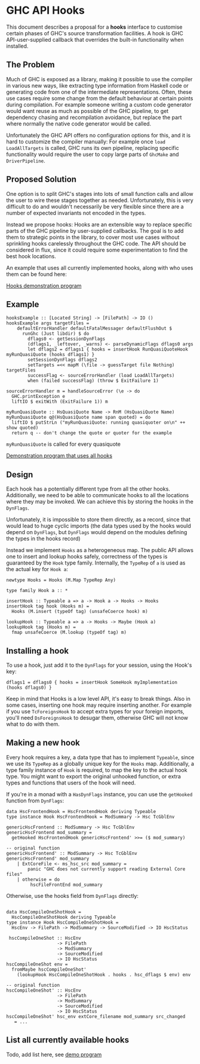 # GHC API Hooks


This document describes a proposal for a **hooks** interface to customise certain phases of GHC's source transformation facilities.  A hook is GHC API-user-supplied callback that overrides the built-in functionality when installed.

## The Problem


Much of GHC is exposed as a library, making it possible to use the compiler in various new ways, like extracting type information from Haskell code or generating code from one of the intermediate representations. Often, these use cases require some change from the default behaviour at certain points during compilation. For example someone writing a custom code generator would want reuse as much as possible of the GHC pipeline, to get dependency chasing and recompilation avoidance, but replace the part where normally the native code generator would be called.


Unfortunately the GHC API offers no configuration options for this, and it is hard to customize the compiler manually: For example once `load LoadAllTargets` is called, GHC runs its own pipeline, replacing specific functionality would require the user to copy large parts of `GhcMake` and `DriverPipeline`.

## Proposed Solution


One option is to split GHC's stages into lots of small function calls and allow the user to wire these stages together as needed.  Unfortunately, this is very difficult to do and wouldn't necessarily be very flexible since there are a number of expected invariants not encoded in the types.


Instead we propose hooks: Hooks are an extensible way to replace specific parts of the GHC pipeline by user-supplied callbacks. The goal is to add them to strategic points in the library, to cover most use cases without sprinkling hooks carelessly throughout the GHC code. The API should be considered in flux, since it could require some experimentation to find the best hook locations.


An example that uses all currently implemented hooks, along with who uses them can be found here:

[ Hooks demonstration program](https://gist.github.com/luite/6444273)

## Example

```wiki
hooksExample :: [Located String] -> [FilePath] -> IO ()
hooksExample args targetFiles =
    defaultErrorHandler defaultFatalMessager defaultFlushOut $
      runGhc (Just libdir) $ do
        dflags0 <- getSessionDynFlags
        (dflags1, _leftover, _warns) <- parseDynamicFlags dflags0 args
        let dflags2 = dflags1 { hooks = insertHook RunQuasiQuoteHook myRunQuasiQuote (hooks dflags1) }
        setSessionDynFlags dflags2
        setTargets =<< mapM (\file -> guessTarget file Nothing) targetFiles
        successFlag <- sourceErrorHandler (load LoadAllTargets)
        when (failed successFlag) (throw $ ExitFailure 1)

sourceErrorHandler m = handleSourceError (\e -> do
  GHC.printException e
  liftIO $ exitWith (ExitFailure 1)) m

myRunQuasiQuote :: HsQuasiQuote Name -> RnM (HsQuasiQuote Name)
myRunQuasiQuote q@(HsQuasiQuote name span quoted) = do
  liftIO $ putStrLn ("myRunQuasiQuote: running quasiquoter on\n" ++ show quoted)
  return q -- don't change the quote or quoter for the example
```

`myRunQuasiQuote` is called for every quasiquote

[ Demonstration program that uses all hooks](https://gist.github.com/luite/6444273)

## Design


Each hook has a potentially different type from all the other hooks. Additionally, we need to be able to communicate hooks to all the locations where they may be invoked. We can achieve this by storing the hooks in the `DynFlags`.


Unfortunately, it is impossible to store them directly, as a record, since that would lead to huge cyclic imports (the data types used by the hooks would depend on `DynFlags`, but `DynFlags` would depend on the modules defining the types in the hooks record)


Instead we implement `Hooks` as a heterogeneous map. The public API allows one to insert and lookup hooks safely, correctness of the types is guaranteed by the `Hook` type family. Internally, the `TypeRep` of `a` is used as the actual key for `Hook a`:

```wiki
newtype Hooks = Hooks (M.Map TypeRep Any)

type family Hook a :: *

insertHook :: Typeable a => a -> Hook a -> Hooks -> Hooks
insertHook tag hook (Hooks m) =
  Hooks (M.insert (typeOf tag) (unsafeCoerce hook) m)

lookupHook :: Typeable a => a -> Hooks -> Maybe (Hook a)
lookupHook tag (Hooks m) =
  fmap unsafeCoerce (M.lookup (typeOf tag) m)
```

## Installing a hook


To use a hook, just add it to the `DynFlags` for your session, using the Hook's key:

```wiki
dflags1 = dflags0 { hooks = insertHook SomeHook myImplementation (hooks dflags0) }
```


Keep in mind that Hooks is a low level API, it's easy to break things. Also in some cases, inserting one hook may require inserting another. For example if you use `TcForeignsHook` to accept extra types for your foreign imports, you'll need `DsForeignsHook` to desugar them, otherwise GHC will not know what to do with them.

## Making a new hook


Every hook requires a key, a data type that has to implement `Typeable`, since we use its `TypeRep` as a globally unique key for the `Hooks` map. Additionally, a type family instance of `Hook` is required, to map the key to the actual hook type. You might want to export the original unhooked function, or extra types and functions that users of the hook will need.


If you're in a monad with a `HasDynFlags` instance, you can use the `getHooked` function from `DynFlags`:

```wiki
data HscFrontendHook = HscFrontendHook deriving Typeable
type instance Hook HscFrontendHook = ModSummary -> Hsc TcGblEnv

genericHscFrontend :: ModSummary -> Hsc TcGblEnv
genericHscFrontend mod_summary =
  getHooked HscFrontendHook genericHscFrontend' >>= ($ mod_summary)

-- original function
genericHscFrontend' :: ModSummary -> Hsc TcGblEnv
genericHscFrontend' mod_summary
    | ExtCoreFile <- ms_hsc_src mod_summary =
        panic "GHC does not currently support reading External Core files"
    | otherwise = do
         hscFileFrontEnd mod_summary
```


Otherwise, use the hooks field from `DynFlags` directly:

```wiki

data HscCompileOneShotHook =
  HscCompileOneShotHook deriving Typeable
type instance Hook HscCompileOneShotHook =
  HscEnv -> FilePath -> ModSummary -> SourceModified -> IO HscStatus

 hscCompileOneShot :: HscEnv
                   -> FilePath
                   -> ModSummary
                   -> SourceModified
                   -> IO HscStatus
hscCompileOneShot env =
  fromMaybe hscCompileOneShot'
    (lookupHook HscCompileOneShotHook . hooks . hsc_dflags $ env) env

-- original function
hscCompileOneShot' :: HscEnv
                   -> FilePath
                   -> ModSummary
                   -> SourceModified
                   -> IO HscStatus
hscCompileOneShot' hsc_env extCore_filename mod_summary src_changed
   = ...
```

## List all currently available hooks


Todo, add list here, see [ demo program](https://gist.github.com/luite/6444273)